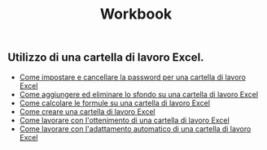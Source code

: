﻿---
title: Workbook
second_title: Aspose.Cells Cloud Documen
type: docs
url: /it/workbook/
aliases: [/working-with-workbook/]
keywords: Working with workbook on an Excel file
description: Aspose.Cells Cloud REST API supporta l'utilizzo della cartella di lavoro su un file Excel. L'SDK supporta i tipi di linguaggi di sviluppo. Includono Android, C#, Go, Java, NodeJS, Perl, PHP, Python, Ruby e swift
weight: 100
---
## Utilizzo di una cartella di lavoro Excel.

- [Come impostare e cancellare la password per una cartella di lavoro Excel](/cells/it/workbook/password/)
- [Come aggiungere ed eliminare lo sfondo su una cartella di lavoro Excel](/cells/it/workbook/background/)
- [Come calcolare le formule su una cartella di lavoro Excel](/cells/it/workbook/calculate-all-formulas/)
- [Come creare una cartella di lavoro Excel](/cells/it/workbook/create/)
- [ Come lavorare con l'ottenimento di una cartella di lavoro Excel](/cells/it/workbook/get/)
- [ Come lavorare con l'adattamento automatico di una cartella di lavoro Excel](/cells/it/workbook/autofit/)
